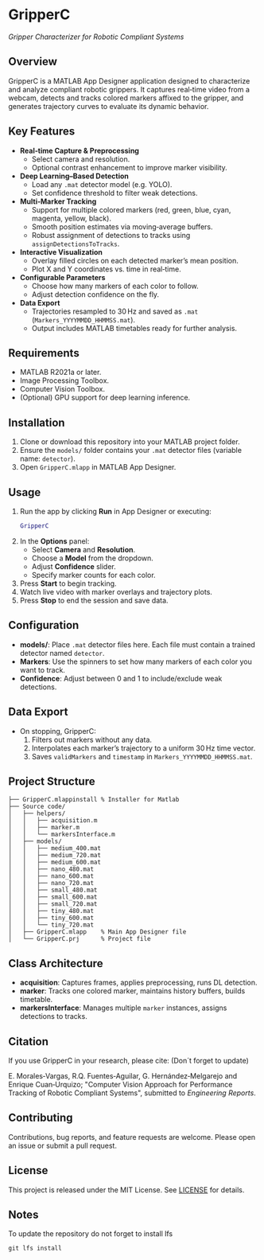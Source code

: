 # GripperC

*Gripper Characterizer for Robotic Compliant Systems*

## Overview

GripperC is a MATLAB App Designer application designed to characterize and analyze compliant robotic grippers. It captures real‑time video from a webcam, detects and tracks colored markers affixed to the gripper, and generates trajectory curves to evaluate its dynamic behavior.

## Key Features

- **Real‑time Capture & Preprocessing**
  - Select camera and resolution.
  - Optional contrast enhancement to improve marker visibility.
- **Deep Learning–Based Detection**
  - Load any `.mat` detector model (e.g. YOLO).
  - Set confidence threshold to filter weak detections.
- **Multi‑Marker Tracking**
  - Support for multiple colored markers (red, green, blue, cyan, magenta, yellow, black).
  - Smooth position estimates via moving‑average buffers.
  - Robust assignment of detections to tracks using `assignDetectionsToTracks`.
- **Interactive Visualization**
  - Overlay filled circles on each detected marker’s mean position.
  - Plot X and Y coordinates vs. time in real‑time.
- **Configurable Parameters**
  - Choose how many markers of each color to follow.
  - Adjust detection confidence on the fly.
- **Data Export**
  - Trajectories resampled to 30 Hz and saved as `.mat` (`Markers_YYYYMMDD_HHMMSS.mat`).
  - Output includes MATLAB timetables ready for further analysis.

## Requirements

- MATLAB R2021a or later.
- Image Processing Toolbox.
- Computer Vision Toolbox.
- (Optional) GPU support for deep learning inference.

## Installation
1. Clone or download this repository into your MATLAB project folder.
2. Ensure the `models/` folder contains your `.mat` detector files (variable name: `detector`).
3. Open `GripperC.mlapp` in MATLAB App Designer.

## Usage

1. Run the app by clicking **Run** in App Designer or executing:
   ```matlab
   GripperC
   ```
2. In the **Options** panel:
   - Select **Camera** and **Resolution**.
   - Choose a **Model** from the dropdown.
   - Adjust **Confidence** slider.
   - Specify marker counts for each color.
3. Press **Start** to begin tracking.
4. Watch live video with marker overlays and trajectory plots.
5. Press **Stop** to end the session and save data.

## Configuration

- **models/**: Place `.mat` detector files here. Each file must contain a trained detector named `detector`.
- **Markers**: Use the spinners to set how many markers of each color you want to track.
- **Confidence**: Adjust between 0 and 1 to include/exclude weak detections.

## Data Export

- On stopping, GripperC:
  1. Filters out markers without any data.
  2. Interpolates each marker’s trajectory to a uniform 30 Hz time vector.
  3. Saves `validMarkers` and `timestamp` in `Markers_YYYYMMDD_HHMMSS.mat`.

## Project Structure

```
├── GripperC.mlappinstall % Installer for Matlab
├── Source code/
│   ├── helpers/
│   │   ├── acquisition.m
│   │   ├── marker.m
│   │   └── markersInterface.m
│   ├── models/
│   │   ├── medium_400.mat
│   │   ├── medium_720.mat
│   │   ├── medium_600.mat
│   │   ├── nano_480.mat
│   │   ├── nano_600.mat
│   │   ├── nano_720.mat
│   │   ├── small_480.mat
│   │   ├── small_600.mat
│   │   ├── small_720.mat
│   │   ├── tiny_480.mat
│   │   ├── tiny_600.mat
│   │   └── tiny_720.mat
│   ├── GripperC.mlapp    % Main App Designer file
│   └── GripperC.prj      % Project file
```

## Class Architecture

- **acquisition**: Captures frames, applies preprocessing, runs DL detection.
- **marker**: Tracks one colored marker, maintains history buffers, builds timetable.
- **markersInterface**: Manages multiple `marker` instances, assigns detections to tracks.

## Citation

If you use GripperC in your research, please cite: (Don´t forget to update)

E. Morales‑Vargas, R.Q. Fuentes‑Aguilar, G. Hernández‑Melgarejo and Enrique Cuan‑Urquizo; "Computer Vision Approach for Performance Tracking of Robotic Compliant Systems", submitted to *Engineering Reports*.


## Contributing

Contributions, bug reports, and feature requests are welcome. Please open an issue or submit a pull request.

## License

This project is released under the MIT License. See [LICENSE](LICENSE) for details.

## Notes 
To update the repository do not forget to install lfs
```
git lfs install
```
